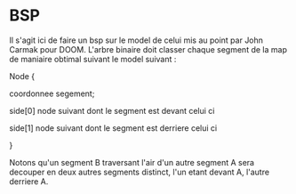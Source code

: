 # BSP

Il s'agit ici de faire un bsp sur le model de celui mis au point par John Carmak pour DOOM. L'arbre binaire doit classer chaque segment de la map de maniaire obtimal suivant le model suivant :

Node
{

  coordonnee segement;
  
  side[0] node suivant dont le segment est devant celui ci
  
  side[1] node suivant dont le segment est derriere celui ci
  
}


Notons qu'un segment B traversant l'air d'un autre segment A sera decouper en deux autres segments distinct, l'un etant devant A, l'autre derriere A.
